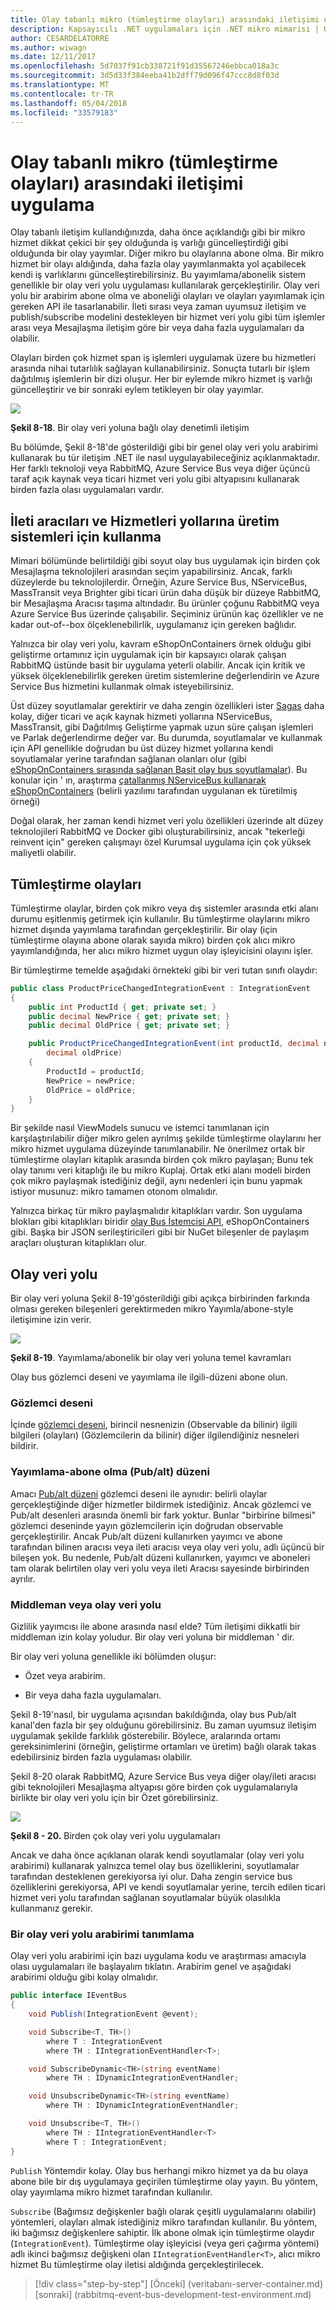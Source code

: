 ```yaml
---
title: Olay tabanlı mikro (tümleştirme olayları) arasındaki iletişimi uygulama
description: Kapsayıcılı .NET uygulamaları için .NET mikro mimarisi | Olay tabanlı mikro (tümleştirme olayları) arasındaki iletişimi uygulama
author: CESARDELATORRE
ms.author: wiwagn
ms.date: 12/11/2017
ms.openlocfilehash: 5d7037f91cb338721f91d35567246ebbca018a3c
ms.sourcegitcommit: 3d5d33f384eeba41b2dff79d096f47ccc8d8f03d
ms.translationtype: MT
ms.contentlocale: tr-TR
ms.lasthandoff: 05/04/2018
ms.locfileid: "33579183"
---
```

# <a name="implementing-event-based-communication-between-microservices-integration-events"></a>Olay tabanlı mikro (tümleştirme olayları) arasındaki iletişimi uygulama

Olay tabanlı iletişim kullandığınızda, daha önce açıklandığı gibi bir mikro hizmet dikkat çekici bir şey olduğunda iş varlığı güncelleştirdiği gibi olduğunda bir olay yayımlar. Diğer mikro bu olaylarına abone olma. Bir mikro hizmet bir olayı aldığında, daha fazla olay yayımlanmakta yol açabilecek kendi iş varlıklarını güncelleştirebilirsiniz. Bu yayımlama/abonelik sistem genellikle bir olay veri yolu uygulaması kullanılarak gerçekleştirilir. Olay veri yolu bir arabirim abone olma ve aboneliği olayları ve olayları yayımlamak için gereken API ile tasarlanabilir. İleti sırası veya zaman uyumsuz iletişim ve publish/subscribe modelini destekleyen bir hizmet veri yolu gibi tüm işlemler arası veya Mesajlaşma iletişim göre bir veya daha fazla uygulamaları da olabilir.

Olayları birden çok hizmet span iş işlemleri uygulamak üzere bu hizmetleri arasında nihai tutarlılık sağlayan kullanabilirsiniz. Sonuçta tutarlı bir işlem dağıtılmış işlemlerin bir dizi oluşur. Her bir eylemde mikro hizmet iş varlığı güncelleştirir ve bir sonraki eylem tetikleyen bir olay yayımlar.

![](./media/image19.PNG)

**Şekil 8-18**. Bir olay veri yoluna bağlı olay denetimli iletişim

Bu bölümde, Şekil 8-18'de gösterildiği gibi bir genel olay veri yolu arabirimi kullanarak bu tür iletişim .NET ile nasıl uygulayabileceğiniz açıklanmaktadır. Her farklı teknoloji veya RabbitMQ, Azure Service Bus veya diğer üçüncü taraf açık kaynak veya ticari hizmet veri yolu gibi altyapısını kullanarak birden fazla olası uygulamaları vardır.

## <a name="using-message-brokers-and-services-buses-for-production-systems"></a>İleti aracıları ve Hizmetleri yollarına üretim sistemleri için kullanma

Mimari bölümünde belirtildiği gibi soyut olay bus uygulamak için birden çok Mesajlaşma teknolojileri arasından seçim yapabilirsiniz. Ancak, farklı düzeylerde bu teknolojilerdir. Örneğin, Azure Service Bus, NServiceBus, MassTransit veya Brighter gibi ticari ürün daha düşük bir düzeye RabbitMQ, bir Mesajlaşma Aracısı taşıma altındadır. Bu ürünler çoğunu RabbitMQ veya Azure Service Bus üzerinde çalışabilir. Seçiminiz ürünün kaç özellikler ve ne kadar out-of--box ölçeklenebilirlik, uygulamanız için gereken bağlıdır.

Yalnızca bir olay veri yolu, kavram eShopOnContainers örnek olduğu gibi geliştirme ortamınız için uygulamak için bir kapsayıcı olarak çalışan RabbitMQ üstünde basit bir uygulama yeterli olabilir. Ancak için kritik ve yüksek ölçeklenebilirlik gereken üretim sistemlerine değerlendirin ve Azure Service Bus hizmetini kullanmak olmak isteyebilirsiniz.

Üst düzey soyutlamalar gerektirir ve daha zengin özellikleri ister [Sagas](https://docs.particular.net/nservicebus/sagas/) daha kolay, diğer ticari ve açık kaynak hizmeti yollarına NServiceBus, MassTransit, gibi Dağıtılmış Geliştirme yapmak uzun süre çalışan işlemleri ve Parlak değerlendirme değer var. Bu durumda, soyutlamalar ve kullanmak için API genellikle doğrudan bu üst düzey hizmet yollarına kendi soyutlamalar yerine tarafından sağlanan olanları olur (gibi [eShopOnContainers sırasında sağlanan Basit olay bus soyutlamalar](https://github.com/dotnet-architecture/eShopOnContainers/blob/dev/src/BuildingBlocks/EventBus/EventBus/Abstractions/IEventBus.cs)). Bu konular için ' ın, araştırma [çatallanmış NServiceBus kullanarak eShopOnContainers](http://go.particular.net/eShopOnContainers) (belirli yazılımı tarafından uygulanan ek türetilmiş örneği)

Doğal olarak, her zaman kendi hizmet veri yolu özellikleri üzerinde alt düzey teknolojileri RabbitMQ ve Docker gibi oluşturabilirsiniz, ancak "tekerleği reinvent için" gereken çalışmayı özel Kurumsal uygulama için çok yüksek maliyetli olabilir.

## <a name="integration-events"></a>Tümleştirme olayları

Tümleştirme olaylar, birden çok mikro veya dış sistemler arasında etki alanı durumu eşitlenmiş getirmek için kullanılır. Bu tümleştirme olaylarını mikro hizmet dışında yayımlama tarafından gerçekleştirilir. Bir olay (için tümleştirme olayına abone olarak sayıda mikro) birden çok alıcı mikro yayımlandığında, her alıcı mikro hizmet uygun olay işleyicisini olayını işler.

Bir tümleştirme temelde aşağıdaki örnekteki gibi bir veri tutan sınıfı olaydır:

```csharp
public class ProductPriceChangedIntegrationEvent : IntegrationEvent
{
    public int ProductId { get; private set; }
    public decimal NewPrice { get; private set; }
    public decimal OldPrice { get; private set; }

    public ProductPriceChangedIntegrationEvent(int productId, decimal newPrice,
        decimal oldPrice)
    {
        ProductId = productId;
        NewPrice = newPrice;
        OldPrice = oldPrice;
    }
}
```

Bir şekilde nasıl ViewModels sunucu ve istemci tanımlanan için karşılaştırılabilir diğer mikro gelen ayrılmış şekilde tümleştirme olaylarını her mikro hizmet uygulama düzeyinde tanımlanabilir. Ne önerilmez ortak bir tümleştirme olayları kitaplık arasında birden çok mikro paylaşan; Bunu tek olay tanımı veri kitaplığı ile bu mikro Kuplaj. Ortak etki alanı modeli birden çok mikro paylaşmak istediğiniz değil, aynı nedenleri için bunu yapmak istiyor musunuz: mikro tamamen otonom olmalıdır.

Yalnızca birkaç tür mikro paylaşmalıdır kitaplıkları vardır. Son uygulama blokları gibi kitaplıkları biridir [olay Bus İstemcisi API](https://github.com/dotnet-architecture/eShopOnContainers/tree/master/src/BuildingBlocks/EventBus), eShopOnContainers gibi. Başka bir JSON serileştiricileri gibi bir NuGet bileşenler de paylaşım araçları oluşturan kitaplıkları olur.

## <a name="the-event-bus"></a>Olay veri yolu

Bir olay veri yoluna Şekil 8-19'gösterildiği gibi açıkça birbirinden farkında olması gereken bileşenleri gerektirmeden mikro Yayımla/abone-style iletişimine izin verir.

![](./media/image20.png)

**Şekil 8-19**. Yayımlama/abonelik bir olay veri yoluna temel kavramları

Olay bus gözlemci deseni ve yayımlama ile ilgili-düzeni abone olun.

### <a name="observer-pattern"></a>Gözlemci deseni

İçinde [gözlemci deseni](https://en.wikipedia.org/wiki/Observer_pattern), birincil nesnenizin (Observable da bilinir) ilgili bilgileri (olayları) (Gözlemcilerin da bilinir) diğer ilgilendiğiniz nesneleri bildirir.

### <a name="publish-subscribe-pubsub-pattern"></a>Yayımlama-abone olma (Pub/alt) düzeni 

Amacı [Pub/alt düzeni](https://msdn.microsoft.com/library/ff649664.aspx) gözlemci deseni ile aynıdır: belirli olaylar gerçekleştiğinde diğer hizmetler bildirmek istediğiniz. Ancak gözlemci ve Pub/alt desenleri arasında önemli bir fark yoktur. Bunlar "birbirine bilmesi" gözlemci deseninde yayın gözlemcilerin için doğrudan observable gerçekleştirilir. Ancak Pub/alt düzeni kullanırken yayımcı ve abone tarafından bilinen aracısı veya ileti aracısı veya olay veri yolu, adlı üçüncü bir bileşen yok. Bu nedenle, Pub/alt düzeni kullanırken, yayımcı ve aboneleri tam olarak belirtilen olay veri yolu veya ileti Aracısı sayesinde birbirinden ayrılır.

### <a name="the-middleman-or-event-bus"></a>Middleman veya olay veri yolu 

Gizlilik yayımcısı ile abone arasında nasıl elde? Tüm iletişimi dikkatli bir middleman izin kolay yoludur. Bir olay veri yoluna bir middleman ' dir.

Bir olay veri yoluna genellikle iki bölümden oluşur:

-   Özet veya arabirim.

-   Bir veya daha fazla uygulamaları.

Şekil 8-19'nasıl, bir uygulama açısından bakıldığında, olay bus Pub/alt kanal'den fazla bir şey olduğunu görebilirsiniz. Bu zaman uyumsuz iletişim uygulamak şekilde farklılık gösterebilir. Böylece, aralarında ortamı gereksinimlerini (örneğin, geliştirme ortamları ve üretim) bağlı olarak takas edebilirsiniz birden fazla uygulaması olabilir.

Şekil 8-20 olarak RabbitMQ, Azure Service Bus veya diğer olay/ileti aracısı gibi teknolojileri Mesajlaşma altyapısı göre birden çok uygulamalarıyla birlikte bir olay veri yolu için bir Özet görebilirsiniz. 

![](./media/image21.png)

**Şekil 8 - 20.** Birden çok olay veri yolu uygulamaları

Ancak ve daha önce açıklanan olarak kendi soyutlamalar (olay veri yolu arabirimi) kullanarak yalnızca temel olay bus özelliklerini, soyutlamalar tarafından desteklenen gerekiyorsa iyi olur. Daha zengin service bus özelliklerini gerekiyorsa, API ve kendi soyutlamalar yerine, tercih edilen ticari hizmet veri yolu tarafından sağlanan soyutlamalar büyük olasılıkla kullanmanız gerekir. 

### <a name="defining-an-event-bus-interface"></a>Bir olay veri yolu arabirimi tanımlama

Olay veri yolu arabirimi için bazı uygulama kodu ve araştırması amacıyla olası uygulamaları ile başlayalım tıklatın. Arabirim genel ve aşağıdaki arabirimi olduğu gibi kolay olmalıdır.

```csharp
public interface IEventBus
{
    void Publish(IntegrationEvent @event);

    void Subscribe<T, TH>()
        where T : IntegrationEvent
        where TH : IIntegrationEventHandler<T>;

    void SubscribeDynamic<TH>(string eventName)
        where TH : IDynamicIntegrationEventHandler;

    void UnsubscribeDynamic<TH>(string eventName)
        where TH : IDynamicIntegrationEventHandler;

    void Unsubscribe<T, TH>()
        where TH : IIntegrationEventHandler<T>
        where T : IntegrationEvent;
}
```

`Publish` Yöntemdir kolay. Olay bus herhangi mikro hizmet ya da bu olaya abone bile bir dış uygulamaya geçirilen tümleştirme olay yayın. Bu yöntem, olay yayımlama mikro hizmet tarafından kullanılır.

`Subscribe` (Bağımsız değişkenler bağlı olarak çeşitli uygulamalarını olabilir) yöntemleri, olayları almak istediğiniz mikro tarafından kullanılır. Bu yöntem, iki bağımsız değişkenlere sahiptir. İlk abone olmak için tümleştirme olaydır (`IntegrationEvent`). Tümleştirme olay işleyicisi (veya geri çağırma yöntemi) adlı ikinci bağımsız değişkeni olan `IIntegrationEventHandler<T>`, alıcı mikro hizmet Bu tümleştirme olay iletisi aldığında gerçekleştirilecek.


>[!div class="step-by-step"]
[Önceki] (veritabanı-server-container.md) [sonraki] (rabbitmq-event-bus-development-test-environment.md)
